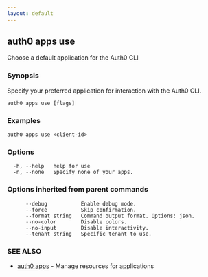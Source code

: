 ```yaml
---
layout: default
---
```

## auth0 apps use

Choose a default application for the Auth0 CLI

### Synopsis

Specify your preferred application for interaction with the Auth0 CLI.

```
auth0 apps use [flags]
```

### Examples

```
auth0 apps use <client-id>
```

### Options

```
  -h, --help   help for use
  -n, --none   Specify none of your apps.
```

### Options inherited from parent commands

```
      --debug           Enable debug mode.
      --force           Skip confirmation.
      --format string   Command output format. Options: json.
      --no-color        Disable colors.
      --no-input        Disable interactivity.
      --tenant string   Specific tenant to use.
```

### SEE ALSO

* [auth0 apps](auth0_apps.md)	 - Manage resources for applications

